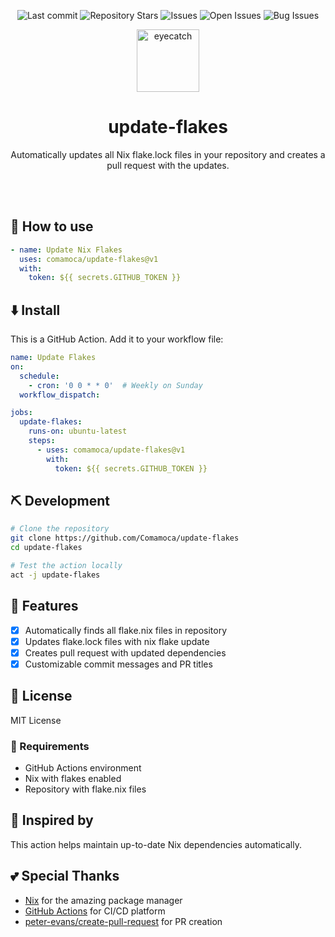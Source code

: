 <div align="center">

![Last commit](https://img.shields.io/github/last-commit/Comamoca/update-flakes?style=flat-square)
![Repository Stars](https://img.shields.io/github/stars/Comamoca/update-flakes?style=flat-square)
![Issues](https://img.shields.io/github/issues/Comamoca/update-flakes?style=flat-square)
![Open Issues](https://img.shields.io/github/issues-raw/Comamoca/update-flakes?style=flat-square)
![Bug Issues](https://img.shields.io/github/issues/Comamoca/update-flakes/bug?style=flat-square)

<img src="https://emoji2svg.deno.dev/api/🦊" alt="eyecatch" height="100">

# update-flakes

Automatically updates all Nix flake.lock files in your repository and creates a pull request with the updates.

<br>
<br>


</div>

<div align="center">

</div>

## 🚀 How to use

```yaml
- name: Update Nix Flakes
  uses: comamoca/update-flakes@v1
  with:
    token: ${{ secrets.GITHUB_TOKEN }}
```

## ⬇️  Install

This is a GitHub Action. Add it to your workflow file:

```yaml
name: Update Flakes
on:
  schedule:
    - cron: '0 0 * * 0'  # Weekly on Sunday
  workflow_dispatch:

jobs:
  update-flakes:
    runs-on: ubuntu-latest
    steps:
      - uses: comamoca/update-flakes@v1
        with:
          token: ${{ secrets.GITHUB_TOKEN }}
```


## ⛏️   Development

```sh
# Clone the repository
git clone https://github.com/Comamoca/update-flakes
cd update-flakes

# Test the action locally
act -j update-flakes
```
## 📝 Features

- [x] Automatically finds all flake.nix files in repository
- [x] Updates flake.lock files with nix flake update
- [x] Creates pull request with updated dependencies
- [x] Customizable commit messages and PR titles

## 📜 License

MIT License

### 🧩 Requirements

- GitHub Actions environment
- Nix with flakes enabled
- Repository with flake.nix files

## 👏 Inspired by

This action helps maintain up-to-date Nix dependencies automatically.

## 💕 Special Thanks

- [Nix](https://nixos.org/) for the amazing package manager
- [GitHub Actions](https://github.com/features/actions) for CI/CD platform
- [peter-evans/create-pull-request](https://github.com/peter-evans/create-pull-request) for PR creation
